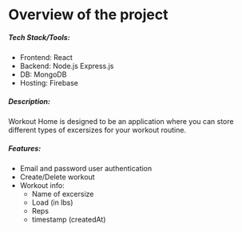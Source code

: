 # Overview of the project

##### Tech Stack/Tools:
- Frontend: React
- Backend: Node.js Express.js
- DB: MongoDB
- Hosting: Firebase

##### Description:
Workout Home is designed to be an application where you can store different types of excersizes for your workout routine.

##### Features:
- Email and password user authentication
- Create/Delete workout
- Workout info:
  - Name of excersize
  - Load (in lbs)
  - Reps
  - timestamp (createdAt)
